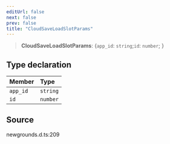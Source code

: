 ```yaml
---
editUrl: false
next: false
prev: false
title: "CloudSaveLoadSlotParams"
---
```


> **CloudSaveLoadSlotParams**: \{`app_id`: `string`;`id`: `number`;  }

## Type declaration

| Member | Type |
| :------ | :------ |
| `app_id` | `string` |
| `id` | `number` |

## Source

newgrounds.d.ts:209
